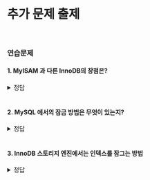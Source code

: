 # 추가 문제 출제

<br>

###  연습문제
#### 1. MyISAM 과 다른 InnoDB의 장점은?

<details>
<summary>정답</summary>

1. 레코드 기반 잠금
- 기존 MySQL은 테이블 수준 잠금을 사용하지만 InnoDB는 레코드 기반 잠금을 통해 조회에서 불필요하게 테이블을 잠글 필요가 없어 속도가 빠름
    - 데이터 베이스의 동시성을 높이고 잠금 경합을 줄여 문제가 줄음
- 또한 InnoDB는 잠금 에스컬레이션을 지원하지 않아 작은 잠금이 커다란 잠금으로 자동 변환되지 않고 행 수준 잠금을 유지함

<br>

2. 트랜잭션 지원 메타 데이터
- 기존 파일 기반 메타데이터를 생성하는 일은 서버가 비정상적으로 종료되면 일관되지 않은 상태로 남기도 했음
- InnoDB는 테이블 구조 정보나 스토어드 프로그램 코드 등의 메타데이터를 InnoDB 별도의 테이블에 저장하여 통채로 mysql.ibd 테이블 스페이스에 저장함

<br>

3. 프라이머리 키 클러스터링
- InnoDB의 모든 테이블은 기본적으로 프라이머리 키를 기준으로 클러스터링 되어 저장하여 모든 세컨더리 인덱스는 레코드 주소 대신 프라이머리의 키의 값을 논리적 주소로 사용함
- 프라이머리 키로 클러스터링 하면 연속되는 데이터를 조회하기 좋고 쿼리 실행 계획에서 프라이머리 키를 이용한 레인지 스캔은 상당히 빠르며 다른 키보다 비중이 높게 설정됨

<br>

4. 외래 키 지원
- 외래 키는 부모 테이블과 자식 테이블 간의 연관 관계 존재로 한 테이블에서 체크 작업이 일어나면 다른 테이블이 연달아 잠김이 전파되어 수동 데이터 적재나 스키마 변경 작업이 실패해 기존에는 외래 키를 사용하지 않는 경우가 빈번
- InnoDB는 foreign_key_checks 시스템 변수 설정을 통해 일시적으로 외래 키에 대한 체크 작업을 멈출 수 있어 부가적인 체크가 없어 빠르게 처리할 수 있음
    - 그러나 일시적으로 해제하지만 이후 부모/자식 테이블의 관계가 깨진 상태로 유지하면 안됨

<br>

5. MVCC (Multi Version Concurrency Control)
- 일반적으로 레코드 레벨의 트랜잭션을 지원하는 DBMS가 제공하는 기능으로 MVCC의 가장 큰 목적은 잠금을 사용하지 않는 일관된 읽기를 제공함
- InnoDB는 언두 로그(Undo log)를 이용하여 데이터가 변경될 때 버퍼 풀에서의 데이터는 변경되지만 디스크에는 아직 변경되지 않을 동안 해당 데이터를 조회할 가능성이 있음
- 해당 경우 언두 로그는 아직 반영되지 않은 이전 데이터를 저장해두고 트랜잭션 격리 수준에 따라 커밋이 되기 전 혹은 이후 데이터를 제공할 수 있음

<br>

6. 리두 로그
- 데이터를 영구히 저장하기 전에 변경 사항을 기록하는 로그
- 시스템 장애 시 데이터의 일관성을 보장하며 모든 데이터 변경을 순차적으로 기록하여 시스템 충돌이나 장애가 일어남녀 리두 로그를 사용해 마지막 일관된 상태로 복구가 가능

<br>

7. 자동 데드락 감지
- InnoDB는 내부적으로 잠금이 교착 상태에 빠지지 않았는지 잠금 목록을 그래프 형태로 관리하여 데드락 감지 스레드가 주기적으로 잠금 대기 그래프를 검사해 교착 상태에 빠진 트랜잭션 중 하나를 강제 종료함
- 어떤 트랜잭션을 먼저 강제 종료하는지 판단하는 기준은 트랜잭션의 언두 로그 양임
- 동시 처리 스레드가 많다면 일반적인 서비스에서 데드락 감지 스레드가 잠금 목록을 검사하는데 많은 자원을 소모할 수도 있어 innodb_deadlock_detect 시스템 변수를 통해 데드락 감지 스레드를 작동하지 않게 할 수 있음

<br>

8. 자동화 장애 복구
- InnoDB는 손실이나 장애로부터 데이터를 보호하기 위한 여러 매커니즘이 탑재되어 있어 일부만 데이터가 기록되면 일련의 복구 작업이 자동으로 진행 됨
- InnoDB는 매우 견고하여 데이터 파일 손상이나 MySQL 서버가 실행되지 못하는 경우는 매우 적지만 복구를 못하는 경우가 발생할 수도 있는데 해당 경우 복구는 쉽지 않으며 자동으로 복구될 수 없는 손상이 있다면 자동 복구를 멈추고 MySQL 서버는 종료됨

<br>

9. 버퍼 풀
- InnoDB 의 핵심적인 부분으로 디스크의 데이터 파일이나 인덱스 정보를 메모리에 캐시해두는 공간
- 쓰기 작업을 지연하여 일괄 작업으로 처리할 수 있게하는 버퍼 역할도 같이함
    - 모아서 처리하여 랜덤 디스크 작업의 횟수를 줄일 수 있음
- InnoDB 버퍼 풀은 크기를 동적으로 조절할 수 있어 처음에는 작게 점차 늘리며 적용하는 것을 추천
    - 50% 에서 버퍼풀을 지정해두고 설정을 찾는 것을 추천



</details>

<br>

#### 2. MySQL 에서의 잠금 방법은 무엇이 있는지?

<details>
<summary>정답</summary>

1. 글로벌 락 (Global Lock)
- 데이터베이스 서버 전체를 잠그기 위해 사용
- 데이터베이스 백업 시 일관된 상태를 유지하기 위해 사용될 수 있음
- 모든 데이터베이스와 모든 테이블을 읽기 전용 모드로 전환하여 서버 전체에 걸쳐 새로운 쓰기 작업이 불가능해짐

<br>

2. 테이블 락 (Table Lock)
- 특정 테이블에 대한 읽기 또는 쓰기 작업을 제어하기 위해 사용
- 데이터 이동이나 특정 테이블에 대한 원자적 작업 수행 시 사용
- 특정 테이블에만 적용되어 읽기 잠금은 다른 세션이 해당 테이블을 읽을 수 있게 하지만, 쓰기 잠금은 모든 세션에서 해당 테이블에 대한 읽기 및 쓰기를 차단

<br>

3. 레코드 락 (Record Lock)
- 특정 행에 대한 쓰기 작업을 제어하기 위해 사용됩
- 트랜잭션이 특정 행을 업데이트하거나 삭제할 때, 해당 행에 대한 다른 트랜잭션의 접근을 제어하기 위해 사용
- 단일 행에 적용되어 다른 트랜잭션이 같은 행을 수정하지 못하게 함
- 규모가 좁아 높은 동시성을 지원하며, 충돌 가능성을 줄이기 위해 세밀한 잠금을 제공함

<br>

4. 네임드 락 (Named Lock)
- 사용자가 정의한 임의의 리소스에 대한 잠금을 제공하기 위해 사용
- 분산 환경에서 특정 리소스를 보호하거나 사용자 정의 동기화 메커니즘을 구현할 때 사용됨
- 사용자 정의 잠금 이름에 대해 적용되어 같은 이름의 잠금에 대해서만 영향을 끼침
- 다른 잠금 메커니즘과 독립적으로 작동하며, 특정 리소스나 작업을 보호하기 위해 유연하게 사용할 수 있음

<br>

5. 메타 데이터 락 (Metadata Lock)
- 테이블의 구조나 메타데이터를 변경할 때 데이터의 일관성을 보장하기 위해 사용
- 테이블 구조 변경(예: ALTER TABLE), 인덱스 추가, 테이블 삭제 등의 작업 시 사용됨
- 특정 테이블의 메타데이터에 대해 적용되어 메타데이터가 변경되는 동안 다른 세션이 해당 테이블에 접근하지 못하게 함
- MySQL 내부적으로 관리되는 잠금으로, 테이블의 스키마 변경 작업을 보호함
    - 일반적으로 사용자가 직접 제어하지는 않음

<br>

#### 기타 락

6. 갭 락 (Gap Lock)
- 인덱스 레코드 사이의 간격에 대한 잠금. 팬텀 읽기 방지

7. 넥스트 키 락 (Next-Key Lock)
- 레코드와 인접한 간격을 잠그는 락. 팬텀 읽기 방지

8. 인텐트 락 (Intent Lock)
- 테이블 수준의 잠금 의도 표시. 상위 레벨 잠금 지원

</details>

<br>

#### 3. InnoDB 스토리지 엔진에서는 인덱스를 잠그는 방법

<details>
<summary>정답</summary>

- 인덱스 잠금은 검색을 수행한 인덱스를 잠그고나서 테이블의 레코드를 잠그는 방식으로 구현되어 있음 (자동 인덱스 잠금)
- Update, Delete 문장이 실행될 때 테이블에 적절히 사용할 수 있는 인덱스가 없으면 불필요하게 많은 레코드나 모든 레코드를 잠글 수도 있음
- 우선 레코드를 찾기위해 인덱스를 찾는데 InnoDB는 이러한 인덱스를 먼저 잠그고 레코드를 잠그며 이후 동작함
- 그런데 인덱스가 존재하지 않거나 적절하지 않다면 레코드를 찾기위한 모든 레코드를 차례대로 스캔하게 될 수도 있는데 해당 경우에서 스캔되는 레코드에 대해서도 잠금을 획득해야하므로 많은 레코드에 잠금이 발생함
- MVCC를 통해 일관된 읽기를 제공하며 갭 락과 넥스트 키 락을 사용하여 팬텀 읽기 방지가 가능
    - 트랜잭션이 레코드 사이의 간격을 잠그어 다른 트랜잭션이 해당 간격에 새로운 레코드를 삽입하지 못하게 함

</details>
